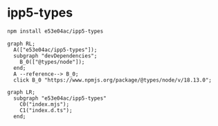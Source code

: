 # ipp5-types

~~~~~ sh
npm install e53e04ac/ipp5-types
~~~~~

~~~~~ mermaid
graph RL;
  A(["e53e04ac/ipp5-types"]);
  subgraph "devDependencies";
    B_0(["@types/node"]);
  end;
  A --reference--> B_0;
  click B_0 "https://www.npmjs.org/package/@types/node/v/18.13.0";
~~~~~

~~~~~ mermaid
graph LR;
  subgraph "e53e04ac/ipp5-types"
    C0("index.mjs");
    C1("index.d.ts");
  end;
~~~~~
